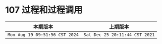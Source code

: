 # 107 过程和过程调用

|本期版本| 上期版本
|:---:|:---:
`Mon Aug 19 09:51:56 CST 2024` | `Sat Dec 25 20:11:44 CST 2021`